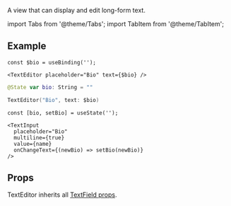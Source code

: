 ---
---

A view that can display and edit long-form text.

import Tabs from '@theme/Tabs';
import TabItem from '@theme/TabItem';

## Example

<Tabs>
<TabItem value="srn" label="swiftui-react-native">

```tsx
const $bio = useBinding('');
```

```tsx
<TextEditor placeholder="Bio" text={$bio} />
```

</TabItem>
<TabItem value="swiftui" label="SwiftUI">

```swift
@State var bio: String = ""
```

```swift
TextEditor("Bio", text: $bio)
```

</TabItem>
<TabItem value="react-native" label="React Native">

```tsx
const [bio, setBio] = useState('');
```

```tsx
<TextInput
  placeholder="Bio"
  multiline={true}
  value={name}
  onChangeText={(newBio) => setBio(newBio)}
/>
```

</TabItem>
</Tabs>

## Props

TextEditor inherits all [TextField props](./04-TextField.md#props).
